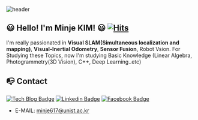 ![header](https://capsule-render.vercel.app/api?type=waving&color=timeGradient&height=200&section=header&text=Welcome!&fontSize=100&animation=fadeIn&fontAlignY=40)
## :smiley: Hello! I'm Minje KIM! :smiley:                       [![Hits](https://hits.seeyoufarm.com/api/count/incr/badge.svg?url=https%3A%2F%2Fgithub.com%2Fminje-KIM&count_bg=%2379C83D&title_bg=%23555555&icon=googlehangouts.svg&icon_color=%23E7E7E7&title=VISIT&edge_flat=false)](https://hits.seeyoufarm.com)

I'm really passionated in **Visual SLAM(Simultaneous localization and mapping)**, **Visual-Inertial Odometry**, **Sensor Fusion**, Robot Vsion.
For Studying these Topics, now I'm studying Basic Knowledge (Linear Algebra, Photogrammetry(3D Vision), C++, Deep Learning..etc) 

## :mailbox_with_no_mail: Contact
  [![Tech Blog Badge](http://img.shields.io/badge/-Tech%20blog-black?style=flat-square&logo=Notion&link=https://slamwithme.oopy.io/)](https://slamwithme.oopy.io/) [![Linkedin Badge](https://img.shields.io/badge/-LinkedIn-blue?style=flat-square&logo=Linkedin&logoColor=white&link=https://https://www.linkedin.com/in/minje-kim-8b804916a/)](https://https://www.linkedin.com/in/minje-kim-8b804916a/) [![Facebook Badge](https://img.shields.io/badge/facebook-1877f2?style=flat-square&logo=facebook&logoColor=white&link=https://www.facebook.com/profile.php?id=100001376853942)](https://www.facebook.com/profile.php?id=100001376853942)
  * E-MAIL: <minje617@unist.ac.kr>



	
 
